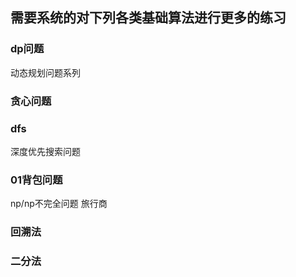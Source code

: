## 需要系统的对下列各类基础算法进行更多的练习
### dp问题
动态规划问题系列
### 贪心问题
### dfs
深度优先搜索问题
### 01背包问题
np/np不完全问题 旅行商
### 回溯法
### 二分法
